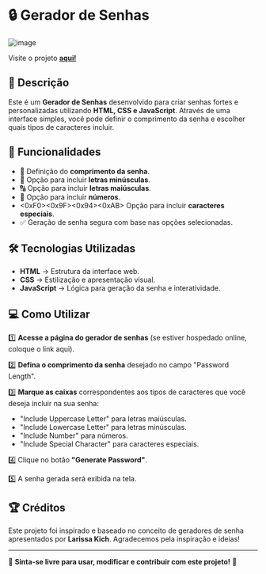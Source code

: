 # 🔒 Gerador de Senhas

![image](https://github.com/user-attachments/assets/004c9338-f953-4a9e-a26b-cb075ab42256)

Visite o projeto [**aqui!**](https://joaopedrobn.github.io/gerador-de-senha/)

## 📌 Descrição

Este é um **Gerador de Senhas** desenvolvido para criar senhas fortes e personalizadas utilizando **HTML, CSS e JavaScript**. Através de uma interface simples, você pode definir o comprimento da senha e escolher quais tipos de caracteres incluir.

## 🚀 Funcionalidades

- 🔑 Definição do **comprimento da senha**.
- 🔡 Opção para incluir **letras minúsculas**.
- 🔠 Opção para incluir **letras maiúsculas**.
- 🔢 Opção para incluir **números**.
- <0xF0><0x9F><0x94><0xAB> Opção para incluir **caracteres especiais**.
- ✅ Geração de senha segura com base nas opções selecionadas.

## 🛠️ Tecnologias Utilizadas

- **HTML** → Estrutura da interface web.
- **CSS** → Estilização e apresentação visual.
- **JavaScript** → Lógica para geração da senha e interatividade.

## 💻 Como Utilizar

1️⃣ **Acesse a página do gerador de senhas** (se estiver hospedado online, coloque o link aqui).

2️⃣ **Defina o comprimento da senha** desejado no campo "Password Length".

3️⃣ **Marque as caixas** correspondentes aos tipos de caracteres que você deseja incluir na sua senha:
   - "Include Uppercase Letter" para letras maiúsculas.
   - "Include Lowercase Letter" para letras minúsculas.
   - "Include Number" para números.
   - "Include Special Character" para caracteres especiais.

4️⃣ Clique no botão **"Generate Password"**.

5️⃣ A senha gerada será exibida na tela.

## 🏆 Créditos

Este projeto foi inspirado e baseado no conceito de geradores de senha apresentados por **Larissa Kich**. Agradecemos pela inspiração e ideias!

---

📌 **Sinta-se livre para usar, modificar e contribuir com este projeto!** 🚀
